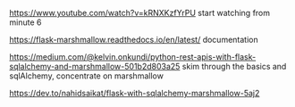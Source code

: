 https://www.youtube.com/watch?v=kRNXKzfYrPU    start watching from minute 6 

https://flask-marshmallow.readthedocs.io/en/latest/   documentation

https://medium.com/@kelvin.onkundi/python-rest-apis-with-flask-sqlalchemy-and-marshmallow-501b2d803a25    skim through 
the basics and sqlAlchemy, concentrate on marshmallow 

https://dev.to/nahidsaikat/flask-with-sqlalchemy-marshmallow-5aj2  
